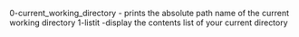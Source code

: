 0-current_working_directory - prints the absolute path name of the current working directory
1-listit -display the contents list of your current directory
